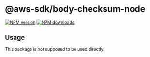 # @aws-sdk/body-checksum-node

[![NPM version](https://img.shields.io/npm/v/@aws-sdk/body-checksum-node/beta.svg)](https://www.npmjs.com/package/@aws-sdk/body-checksum-node)
[![NPM downloads](https://img.shields.io/npm/dm/@aws-sdk/body-checksum-node.svg)](https://www.npmjs.com/package/@aws-sdk/body-checksum-node)

## Usage

This package is not supposed to be used directly.
